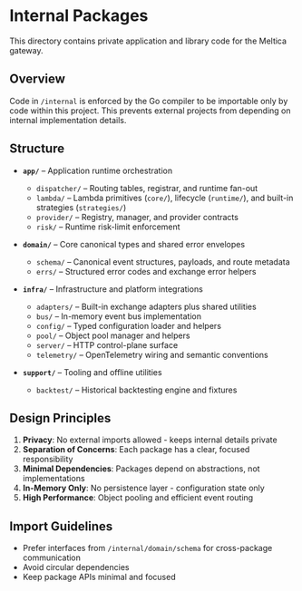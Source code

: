 # Internal Packages

This directory contains private application and library code for the Meltica gateway.

## Overview

Code in `/internal` is enforced by the Go compiler to be importable only by code within this project.
This prevents external projects from depending on internal implementation details.

## Structure

- **`app/`** – Application runtime orchestration
  - `dispatcher/` – Routing tables, registrar, and runtime fan-out
  - `lambda/` – Lambda primitives (`core/`), lifecycle (`runtime/`), and built-in strategies (`strategies/`)
  - `provider/` – Registry, manager, and provider contracts
  - `risk/` – Runtime risk-limit enforcement

- **`domain/`** – Core canonical types and shared error envelopes
  - `schema/` – Canonical event structures, payloads, and route metadata
  - `errs/` – Structured error codes and exchange error helpers

- **`infra/`** – Infrastructure and platform integrations
  - `adapters/` – Built-in exchange adapters plus shared utilities
  - `bus/` – In-memory event bus implementation
  - `config/` – Typed configuration loader and helpers
  - `pool/` – Object pool manager and helpers
  - `server/` – HTTP control-plane surface
  - `telemetry/` – OpenTelemetry wiring and semantic conventions

- **`support/`** – Tooling and offline utilities
  - `backtest/` – Historical backtesting engine and fixtures

## Design Principles

1. **Privacy**: No external imports allowed - keeps internal details private
2. **Separation of Concerns**: Each package has a clear, focused responsibility
3. **Minimal Dependencies**: Packages depend on abstractions, not implementations
4. **In-Memory Only**: No persistence layer - configuration state only
5. **High Performance**: Object pooling and efficient event routing

## Import Guidelines

- Prefer interfaces from `/internal/domain/schema` for cross-package communication
- Avoid circular dependencies
- Keep package APIs minimal and focused
